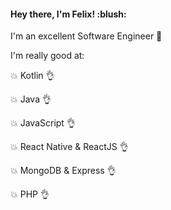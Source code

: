 <h4>Hey there, I'm <b>Felix!</b> :blush:</h4>

I'm an excellent Software Engineer :muscle:

I'm really good at:

:boom: Kotlin :ok_hand:

:boom: Java :ok_hand:

:boom: JavaScript :ok_hand:

:boom: React Native & ReactJS :ok_hand:

:boom: MongoDB & Express :ok_hand:

:boom: PHP :ok_hand:
